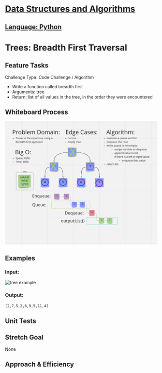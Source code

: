 # [Data Structures and Algorithms](https://alsosteve.github.io/data-structures-and-algorithms/)
## [Language: Python](https://alsosteve.github.io/data-structures-and-algorithms/python/)

# Trees: Breadth First Traversal
## Feature Tasks
Challenge Type: Code Challenge / Algorithm

* Write a function called breadth first
* Arguments: tree
* Return: list of all values in the tree, in the order they were encountered

## Whiteboard Process
![challenge17](17.png)

## Examples
### Input:
![tree example](https://codefellows.github.io/common_curriculum/data_structures_and_algorithms/Code_401/class-17/binary-tree.png)

### Output:
`[2,7,5,2,6,9,5,11,4]`

## Unit Tests


## Stretch Goal
None

## Approach & Efficiency
